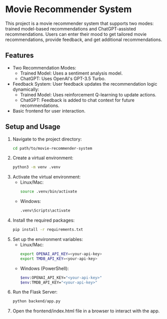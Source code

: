 # Movie Recommender System

This project is a movie recommender system that supports two modes: trained model-based recommendations and ChatGPT-assisted recommendations. Users can enter their mood to get tailored movie recommendations, provide feedback, and get additional recommendations.

## Features
- Two Recommendation Modes:
  - Trained Model: Uses a sentiment analysis model.
  - ChatGPT: Uses OpenAI's GPT-3.5 Turbo.
- Feedback System: User feedback updates the recommendation logic dynamically:
  - Trained Model: Uses reinforcement Q-learning to update actions.
  - ChatGPT: Feedback is added to chat context for future recommendations.
- Basic frontend for user interaction.

## Setup and Usage
1. Navigate to the project directory:
   ```bash
   cd path/to/movie-recommender-system
   ```
2. Create a virtual environment:
    ```bash
    python3 -m venv .venv
    ```
3. Activate the virtual environment:
    - Linux/Mac:
      ```bash
      source .venv/bin/activate
      ```
    - Windows:
      ```bash
      .venv\Scripts\activate
      ```
4. Install the required packages:
    ```bash
    pip install -r requirements.txt
    ```
5. Set up the environment variables:
    - Linux/Mac:
      ```bash
      export OPENAI_API_KEY=<your-api-key>
      export TMDB_API_KEY=<your-api-key>
      ```
    - Windows (PowerShell):
      ```bash
      $env:OPENAI_API_KEY="<your-api-key>"
      $env:TMDB_API_KEY="<your-api-key>"
      ```
6. Run the Flask Server:
    ```bash
    python backend/app.py
    ```
7. Open the frontend/index.html file in a browser to interact with the app.
      

